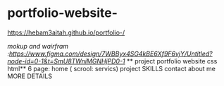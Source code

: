 # portfolio-website-
https://hebam3aitah.github.io/portfolio-/


*mokup and wairfram :https://www.figma.com/design/7WBByx4SG4kBE6Xf9F6vjY/Untitled?node-id=0-1&t=SmU8TWniMGNHjPD0-1*
** project portfolio website css html**
6 page:
home ( scrool: servics)
project
SKILLS
contact
about me 
MORE DETAILS
